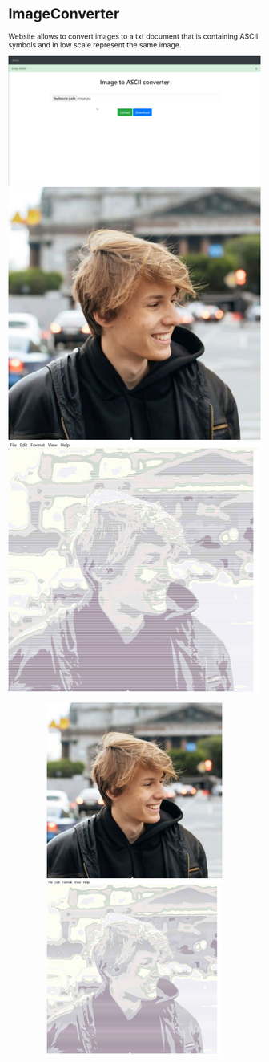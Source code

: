 # ImageConverter
Website allows to convert images to a txt document that is containing ASCII symbols and in low scale represent the same image.

![Website](website.jpg)
![image](image.jpg)
![converted_screenshot](converted_screenshot.jpg)
<p align='center'>
  <img src='image.jpg' width='350'>
  <img src='converted_screenshot.jpg' width='350'>
  </p>
